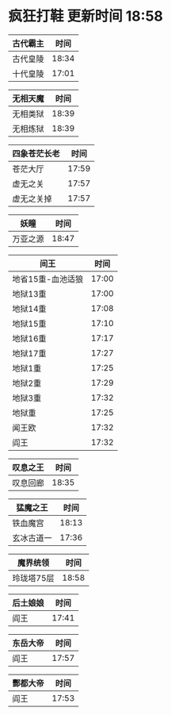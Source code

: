 # 疯狂打鞋 更新时间 18:58

| 古代霸主   | 时间    |
|--------|-------|
| 古代皇陵 | 18:34 |
| 十代皇陵 | 17:01 |

| 无相天魔   | 时间    |
|--------|-------|
| 无相类狱 | 18:39 |
| 无相炼狱 | 18:39 |

| 四象苍茫长老   | 时间    |
|--------|-------|
| 苍茫大厅 | 17:59 |
| 虚无之关 | 17:57 |
| 虚无之关掉 | 17:57 |

| 妖瞳   | 时间    |
|--------|-------|
| 万亚之源 | 18:47 |

| 间王   | 时间    |
|--------|-------|
| 地省15重-血池适狼 | 17:00 |
| 地狱13重 | 17:00 |
| 地狱14重 | 17:08 |
| 地狱15重 | 17:10 |
| 地狱16重 | 17:17 |
| 地狱17重 | 17:27 |
| 地狱1重 | 17:25 |
| 地狱2重 | 17:29 |
| 地狱3重 | 17:32 |
| 地狱重 | 17:25 |
| 闻王欧 | 17:32 |
| 阎王 | 17:32 |

| 叹息之王   | 时间    |
|--------|-------|
| 叹息回廊 | 18:35 |

| 猛魔之王   | 时间    |
|--------|-------|
| 铁血魔宫 | 18:13 |
| 玄冰古道一 | 17:36 |

| 魔界统领   | 时间    |
|--------|-------|
| 玲珑塔75层 | 18:58 |

| 后土娘娘   | 时间    |
|--------|-------|
| 阎王 | 17:41 |

| 东岳大帝   | 时间    |
|--------|-------|
| 阎王 | 17:57 |

| 酆都大帝   | 时间    |
|--------|-------|
| 阎王 | 17:53 |